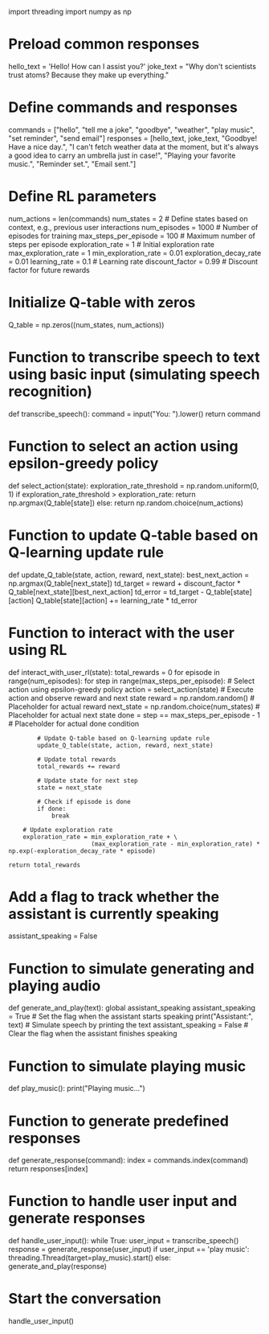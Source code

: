 import threading
import numpy as np

# Preload common responses
hello_text = 'Hello! How can I assist you?'
joke_text = "Why don't scientists trust atoms? Because they make up everything."

# Define commands and responses
commands = ["hello", "tell me a joke", "goodbye", "weather", "play music", "set reminder", "send email"]
responses = [hello_text, joke_text, "Goodbye! Have a nice day.", "I can't fetch weather data at the moment, but it's always a good idea to carry an umbrella just in case!", "Playing your favorite music.", "Reminder set.", "Email sent."]

# Define RL parameters
num_actions = len(commands)
num_states = 2  # Define states based on context, e.g., previous user interactions
num_episodes = 1000  # Number of episodes for training
max_steps_per_episode = 100  # Maximum number of steps per episode
exploration_rate = 1  # Initial exploration rate
max_exploration_rate = 1
min_exploration_rate = 0.01
exploration_decay_rate = 0.01
learning_rate = 0.1  # Learning rate
discount_factor = 0.99  # Discount factor for future rewards

# Initialize Q-table with zeros
Q_table = np.zeros((num_states, num_actions))

# Function to transcribe speech to text using basic input (simulating speech recognition)
def transcribe_speech():
    command = input("You: ").lower()
    return command

# Function to select an action using epsilon-greedy policy
def select_action(state):
    exploration_rate_threshold = np.random.uniform(0, 1)
    if exploration_rate_threshold > exploration_rate:
        return np.argmax(Q_table[state])
    else:
        return np.random.choice(num_actions)

# Function to update Q-table based on Q-learning update rule
def update_Q_table(state, action, reward, next_state):
    best_next_action = np.argmax(Q_table[next_state])
    td_target = reward + discount_factor * Q_table[next_state][best_next_action]
    td_error = td_target - Q_table[state][action]
    Q_table[state][action] += learning_rate * td_error

# Function to interact with the user using RL
def interact_with_user_rl(state):
    total_rewards = 0
    for episode in range(num_episodes):
        for step in range(max_steps_per_episode):
            # Select action using epsilon-greedy policy
            action = select_action(state)
            # Execute action and observe reward and next state
            reward = np.random.random()  # Placeholder for actual reward
            next_state = np.random.choice(num_states)  # Placeholder for actual next state
            done = step == max_steps_per_episode - 1  # Placeholder for actual done condition

            # Update Q-table based on Q-learning update rule
            update_Q_table(state, action, reward, next_state)

            # Update total rewards
            total_rewards += reward

            # Update state for next step
            state = next_state

            # Check if episode is done
            if done:
                break

        # Update exploration rate
        exploration_rate = min_exploration_rate + \
                           (max_exploration_rate - min_exploration_rate) * np.exp(-exploration_decay_rate * episode)

    return total_rewards

# Add a flag to track whether the assistant is currently speaking
assistant_speaking = False

# Function to simulate generating and playing audio
def generate_and_play(text):
    global assistant_speaking
    assistant_speaking = True  # Set the flag when the assistant starts speaking
    print("Assistant:", text)  # Simulate speech by printing the text
    assistant_speaking = False  # Clear the flag when the assistant finishes speaking

# Function to simulate playing music
def play_music():
    print("Playing music...")

# Function to generate predefined responses
def generate_response(command):
    index = commands.index(command)
    return responses[index]

# Function to handle user input and generate responses
def handle_user_input():
    while True:
        user_input = transcribe_speech()
        response = generate_response(user_input)
        if user_input == 'play music':
            threading.Thread(target=play_music).start()
        else:
            generate_and_play(response)

# Start the conversation
handle_user_input()
